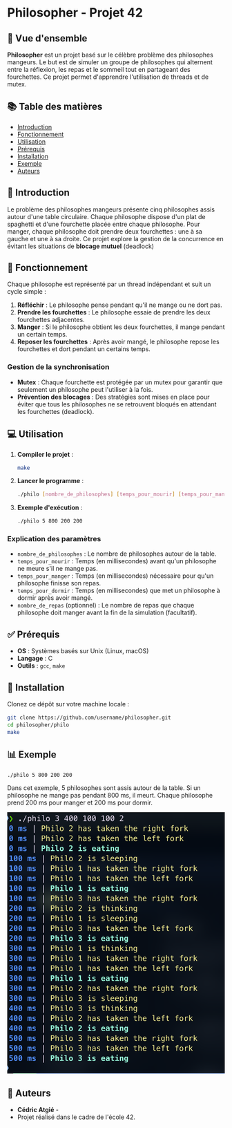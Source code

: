 # Philosopher - Projet 42

## 🧠 Vue d'ensemble

**Philosopher** est un projet basé sur le célèbre problème des philosophes mangeurs. Le but est de simuler un groupe de philosophes qui alternent entre la réflexion, les repas et le sommeil tout en partageant des fourchettes. Ce projet permet d'apprendre l'utilisation de threads et de mutex.

## 📚 Table des matières

- [Introduction](#introduction)
- [Fonctionnement](#fonctionnement)
- [Utilisation](#utilisation)
- [Prérequis](#prérequis)
- [Installation](#installation)
- [Exemple](#exemple)
- [Auteurs](#auteurs)

## 📝 Introduction

Le problème des philosophes mangeurs présente cinq philosophes assis autour d'une table circulaire. Chaque philosophe dispose d'un plat de spaghetti et d'une fourchette placée entre chaque philosophe. Pour manger, chaque philosophe doit prendre deux fourchettes : une à sa gauche et une à sa droite. Ce projet explore la gestion de la concurrence en évitant les situations de **blocage mutuel** (deadlock)

## 🔧 Fonctionnement

Chaque philosophe est représenté par un thread indépendant et suit un cycle simple :

1. **Réfléchir** : Le philosophe pense pendant qu'il ne mange ou ne dort pas.
2. **Prendre les fourchettes** : Le philosophe essaie de prendre les deux fourchettes adjacentes.
3. **Manger** : Si le philosophe obtient les deux fourchettes, il mange pendant un certain temps.
4. **Reposer les fourchettes** : Après avoir mangé, le philosophe repose les fourchettes et dort pendant un certains temps.

### Gestion de la synchronisation

- **Mutex** : Chaque fourchette est protégée par un mutex pour garantir que seulement un philosophe peut l'utiliser à la fois.
- **Prévention des blocages** : Des stratégies sont mises en place pour éviter que tous les philosophes ne se retrouvent bloqués en attendant les fourchettes (deadlock).

## 💻 Utilisation

1. **Compiler le projet** :
   ```bash
   make
   ```

2. **Lancer le programme** :
   ```bash
   ./philo [nombre_de_philosophes] [temps_pour_mourir] [temps_pour_manger] [temps_pour_dormir] [nombre_de_repas_avant_fin_de_la_simulation] (optionnel)
   ```

3. **Exemple d'exécution** :
   ```bash
   ./philo 5 800 200 200
   ```

### Explication des paramètres

- `nombre_de_philosophes` : Le nombre de philosophes autour de la table.
- `temps_pour_mourir` : Temps (en millisecondes) avant qu'un philosophe ne meure s'il ne mange pas.
- `temps_pour_manger` : Temps (en millisecondes) nécessaire pour qu'un philosophe finisse son repas.
- `temps_pour_dormir` : Temps (en millisecondes) que met un philosophe à dormir après avoir mangé.
- `nombre_de_repas` (optionnel) : Le nombre de repas que chaque philosophe doit manger avant la fin de la simulation (facultatif).

## ✅ Prérequis

- **OS** : Systèmes basés sur Unix (Linux, macOS)
- **Langage** : C
- **Outils** : `gcc`, `make`

## 🔧 Installation

Clonez ce dépôt sur votre machine locale :
```bash
git clone https://github.com/username/philosopher.git
cd philosopher/philo
make
```

## 📊 Exemple

```bash
./philo 5 800 200 200
```
Dans cet exemple, 5 philosophes sont assis autour de la table. Si un philosophe ne mange pas pendant 800 ms, il meurt. Chaque philosophe prend 200 ms pour manger et 200 ms pour dormir.

![Exemple](./Philo.png)

## 👥 Auteurs

- **Cédric Atgié** -
- Projet réalisé dans le cadre de l'école 42.
